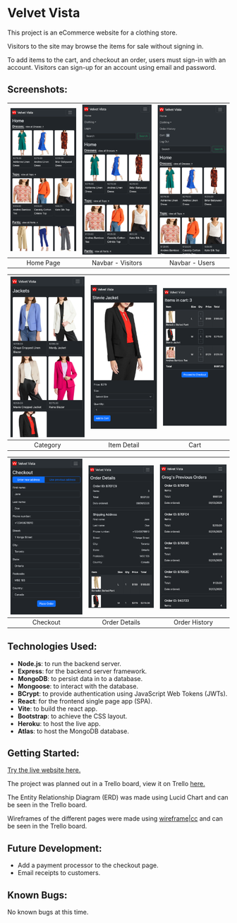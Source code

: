 # Velvet Vista
This project is an eCommerce website for a clothing store.

Visitors to the site may browse the items for sale without signing in.

To add items to the cart, and checkout an order, users must sign-in with an account. Visitors can sign-up for an account using email and password.

## Screenshots:
| ![Home Page](screenshots/1_home.png) | ![Navbar - Visitors](screenshots/2_nav_visitor.png) | ![Navbar - Users](screenshots/2_nav_user.png) |
|:---:|:---:|:---:|
| Home Page | Navbar - Visitors | Navbar - Users |

| ![Category Page](screenshots/3_category.png) | ![Item Detail Page](screenshots/4_item_detail.png) | ![Cart Page](screenshots/5_cart.png) |
|:---:|:---:|:---:|
| Category | Item Detail | Cart |

| ![Checkout Page](screenshots/6_checkout.png) | ![Order Detail Page](screenshots/7_order_details.png) | ![Order History Page](screenshots/8_order_history.png) |
|:---:|:---:|:---:|
| Checkout | Order Details | Order History |

## Technologies Used:
* __Node.js__: to run the backend server.
* __Express__: for the backend server framework.
* __MongoDB__: to persist data in to a database.
* __Mongoose__: to interact with the database.
* __BCrypt__: to provide authentication using JavaScript Web Tokens (JWTs).
* __React__: for the frontend single page app (SPA).
* __Vite__: to build the react app.
* __Bootstrap__: to achieve the CSS layout.
* __Heroku__: to host the live app.
* __Atlas__: to host the MongoDB database.

## Getting Started:
[Try the live website here.](https://velvet-vista-30171128f9c5.herokuapp.com/)

The project was planned out in a Trello board, view it on Trello [here.](https://trello.com/b/jf9ay66D/velvet-vista-project-planning)

The Entity Relationship Diagram (ERD) was made using Lucid Chart and can be seen in the Trello board.

Wireframes of the different pages were made using [wireframe|cc](https://wireframe.cc/) and can be seen in the Trello board.

## Future Development:
* Add a payment processor to the checkout page.
* Email receipts to customers.

## Known Bugs:
No known bugs at this time.
